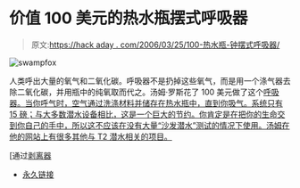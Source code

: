 # 价值 100 美元的热水瓶摆式呼吸器

> 原文:[https://hack aday . com/2006/03/25/100-热水瓶-钟摆式呼吸器/](https://hackaday.com/2006/03/25/100-hot-water-bottle-pendulum-rebreather/)

![swampfox](../Images/0422aa2d75215c6b5350476b6753b1cc.png)

人类呼出大量的氧气和二氧化碳。呼吸器不是扔掉这些氧气，而是用一个涤气器去除二氧化碳，并用瓶中的纯氧取而代之。汤姆·罗斯花了 100 美元做了这个[呼吸器。当你呼气时，空气通过洗涤材料并储存在热水瓶中，直到你吸气。系统只有 15 磅；与大多数潜水设备相比，这是一个巨大的节约。你肯定是在把你的生命交到你自己的手中，所以这不应该在没有大量“沙发潜水”测试的情况下使用。汤姆在他的网站上有很多其他与 T2 潜水相关的项目。](http://www.atlimp.com/pend2.htm)

[通过[剥离器](http://www.divester.com/2006/03/23/tom-rose-diver-sea-lion-tamer-rebreather-builder-extraordinai/)

*   [永久链接](http://www.atlimp.com/pend2.htm)